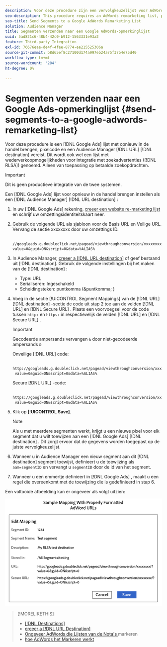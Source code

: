 ```yaml
---
description: Voor deze procedure zijn een vervolgkeuzelijst voor AdWords, pixelcode en een Audience Manager URL-doel vereist. Het is ook gekend als remarketing lijst voor de integratie van onderzoeksadvertenties (RLSA). Alleen van toepassing op betaalde zoekopdrachten.
seo-description: This procedure requires an AdWords remarketing list, pixel code, and an Audience Manager URL destination. It is also known as a remarketing list for search ads (RLSA) integration. Applies to paid search only.
seo-title: Send Segments to a Google AdWords Remarketing List
solution: Audience Manager
title: Segmenten verzenden naar een Google AdWords-opmerkinglijst
uuid: 5ad821c6-48b4-42c0-b912-1563331e93a2
feature: Third-party Integration
exl-id: 76676eae-de4f-4fee-8774-ee215525306a
source-git-commit: b8d65ef8c27100d174a997eb24a75f37b4e75d40
workflow-type: tm+mt
source-wordcount: '284'
ht-degree: 0%

---
```


# Segmenten verzenden naar een Google Ads-opmerkinglijst {#send-segments-to-a-google-adwords-remarketing-list}

Voor deze procedure is een [!DNL Google Ads] lijst met opnieuw in de handel brengen, pixelcode en een Audience Manager [!DNL URL] [!DNL destination] vereist. Dit wordt ook wel een lijst met wederverkoopmogelijkheden voor integratie met zoekadvertenties ([!DNL RLSA]) genoemd. Alleen van toepassing op betaalde zoekopdrachten.

>[!IMPORTANT]
>Dit is geen productieve integratie van de twee systemen.

Een [!DNL Google Ads] lijst voor opnieuw in de handel brengen instellen als een [!DNL Audience Manager] [!DNL URL destination] :

1. In uw [!DNL Google Ads] rekening, [ creeer een website re-marketing lijst ](https://support.google.com/tagmanager/answer/6106960?hl=en) en schrijf uw omzettingsidentiteitskaart neer.
1. Gebruik de volgende URL als sjabloon voor de Basis URL en Veilige URL. Vervang de sectie xxxxxxxx door uw omzettings ID.

   ```
    //googleads.g.doubleclick.net/pagead/viewthroughconversion/xxxxxxxx/?value=0&guid=ON&script=0&data=%ALIAS%
   ```

1. In Audience Manager, [ creeer a  [!DNL URL destination]](../../features/destinations/create-url-destination.md) of geef bestaand uit [!DNL destination]. Gebruik de volgende instellingen bij het maken van de [!DNL destination] :
   * Type: URL
   * Serialiseren: Ingeschakeld
   * Scheidingsteken: puntkomma (&puntkomma; )

1. Voeg in de sectie [!UICONTROL Segment Mappings] van de [!DNL URL] [!DNL destination] -sectie de code uit stap 2 toe aan de velden [!DNL URL] en [!DNL Secure URL] . Plaats een voorvoegsel voor de code tussen `http:` en `https:` in respectievelijk de velden [!DNL URL] en [!DNL Secure URL] .

   >[!IMPORTANT]
   >
   >Gecodeerde ampersands vervangen `&` door niet-gecodeerde ampersands `&`

   Onveilige [!DNL URL] code:

   ```
    http://googleads.g.doubleclick.net/pagead/viewthroughconversion/xxxxxxxx/?
    value=0&guid=ON&script=0&data=%ALIAS%
   ```

   Secure [!DNL URL] -code:

   ```
    https://googleads.g.doubleclick.net/pagead/viewthroughconversion/xxxxxxxx/?
    value=0&guid=ON&script=0&data=%ALIAS%
   ```

1. Klik op **[!UICONTROL Save]**.

   >[!NOTE]
   >
   >Als u met meerdere segmenten werkt, krijgt u een nieuwe pixel voor elk segment dat u wilt toewijzen aan een [!DNL Google Ads] [!DNL destination] . Dit zorgt ervoor dat de gegevens worden toegepast op de juiste vervolgkeuzelijst.

1. Wanneer u in Audience Manager een nieuw segment aan dit [!DNL destination] segment toewijst, definieert u de toewijzing als `aam=segmentID` en vervangt u `segmentID` door de id van het segment.
1. Wanneer u een emmertje definieert in [!DNL Google Ads] , maakt u een regel die overeenkomt met de toewijzing die is gedefinieerd in stap 6.

Een voltooide afbeelding kan er ongeveer als volgt uitzien:

![](../assets/rlsa_mapping.png)

>[!MORELIKETHIS]
>
>* [[!DNL Destinations]](../../features/destinations/destinations.md)
>* [ creeer a  [!DNL URL Destination]](../../features/destinations/create-url-destination.md)
>* [ Ongeveer AdWords die Lijsten van de Nota&#39;s ](https://support.google.com/adwords/answer/2472738) markeren
>* [ hoe AdWords het Markeren werkt ](https://support.google.com/adwords/answer/2454000)
